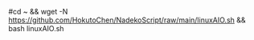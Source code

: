 #cd ~ && wget -N https://github.com/HokutoChen/NadekoScript/raw/main/linuxAIO.sh && bash linuxAIO.sh

